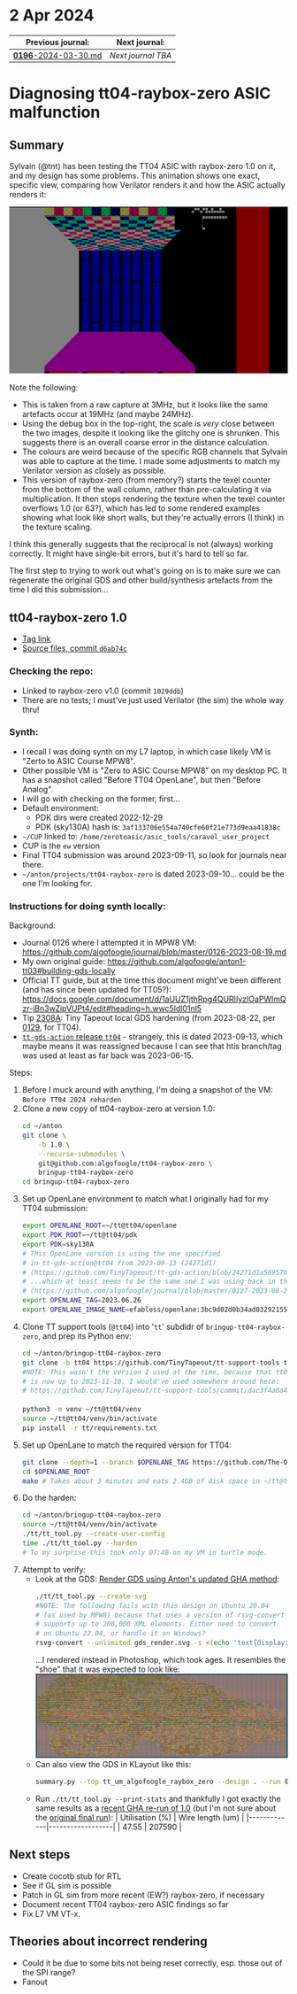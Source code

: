 # 2 Apr 2024

| Previous journal: | Next journal: |
|-|-|
| [**0196**-2024-03-30.md](./0196-2024-03-30.md) | *Next journal TBA* |

# Diagnosing tt04-raybox-zero ASIC malfunction

## Summary

Sylvain (@tnt) has been testing the TT04 ASIC with raybox-zero 1.0 on it, and my design has some problems. This animation shows one exact, specific view, comparing how Verilator renders it and how the ASIC actually renders it:

![raybox-zero 1.0 glitching on ASIC](./i/0197-raybox-zero-asic-glitching.gif)

Note the following:
*   This is taken from a raw capture at 3MHz, but it looks like the same artefacts occur at 19MHz (and maybe 24MHz).
*   Using the debug box in the top-right, the scale is *very* close between the two images, despite it looking like the glitchy one is shrunken. This suggests there is an overall coarse error in the distance calculation.
*   The colours are weird because of the specific RGB channels that Sylvain was able to capture at the time. I made some adjustments to match my Verilator version as closely as possible.
*   This version of raybox-zero (from memory?) starts the texel counter from the bottom of the wall column, rather than pre-calculating it via multiplication. It then stops rendering the texture when the texel counter overflows 1.0 (or 63?), which has led to some rendered examples showing what look like short walls, but they're actually errors (I think) in the texture scaling.

I think this generally suggests that the reciprocal is not (always) working correctly. It might have single-bit errors, but it's hard to tell so far.

The first step to trying to work out what's going on is to make sure we can regenerate the original GDS and other build/synthesis artefacts from the time I did this submission...

## tt04-raybox-zero 1.0

*   [Tag link](https://github.com/algofoogle/tt04-raybox-zero/releases/tag/1.0)
*   [Source files, commit `d6ab74c`](https://github.com/algofoogle/tt04-raybox-zero/tree/d6ab74c93b3e098356549392840495d5ada5d6fd)

### Checking the repo:

*   Linked to raybox-zero v1.0 (commit `1029ddb`)
*   There are no tests; I must've just used Verilator (the sim) the whole way thru!

### Synth:

*   I recall I was doing synth on my L7 laptop, in which case likely VM is "Zerto to ASIC Course MPW8".
*   Other possible VM is "Zero to ASIC Course MPW8" on my desktop PC. It has a snapshot called "Before TT04 OpenLane", but then "Before Analog".
*   I will go with checking on the former, first...
*   Default environment:
    *   PDK dirs were created 2022-12-29
    *   PDK (sky130A) hash is: `3af133706e554a740cfe60f21e773d9eaa41838c`
*   `~/CUP` linked to: `/home/zerotoasic/asic_tools/caravel_user_project`
*   CUP is the `ew` version
*   Final TT04 submission was around 2023-09-11, so look for journals near there.
*   `~/anton/projects/tt04-raybox-zero` is dated 2023-09-10... could be the one I'm looking for.

### Instructions for doing synth locally:

Background:
*   Journal 0126 where I attempted it in MPW8 VM: https://github.com/algofoogle/journal/blob/master/0126-2023-08-19.md
*   My own original guide: https://github.com/algofoogle/anton1-tt03#building-gds-locally
*   Official TT guide, but at the time this document might've been different (and has since been updated for TT05?): https://docs.google.com/document/d/1aUUZ1jthRpg4QURIIyzlOaPWlmQzr-jBn3wZipVUPt4/edit#heading=h.wwc5ldl01nl5
*   Tip [2308A](https://github.com/algofoogle/journal/blob/master/tips/2308A.md): Tiny Tapeout local GDS hardening (from 2023-08-22, per [0129](https://github.com/algofoogle/journal/blob/master/0129-2023-08-22.md), for TT04).
*   [`tt-gds-action` release `tt04`](https://github.com/TinyTapeout/tt-gds-action/releases/tag/tt04) - strangely, this is dated 2023-09-13, which maybe means it was reassigned because I can see that htis branch/tag was used at least as far back was 2023-06-15.

Steps:

1.  Before I muck around with anything, I'm doing a snapshot of the VM: `Before TT04 2024 reharden`
2.  Clone a new copy of tt04-raybox-zero at version 1.0:
    ```bash
    cd ~/anton
    git clone \
        -b 1.0 \
        --recurse-submodules \
        git@github.com:algofoogle/tt04-raybox-zero \
        bringup-tt04-raybox-zero
    cd bringup-tt04-raybox-zero
    ```
3.  Set up OpenLane environment to match what I originally had for my TT04 submission:
    ```bash
    export OPENLANE_ROOT=~/tt@tt04/openlane
    export PDK_ROOT=~/tt@tt04/pdk
    export PDK=sky130A
    # This OpenLane version is using the one specified
    # in tt-gds-action@tt04 from 2023-09-13 (24271d1)
    # (https://github.com/TinyTapeout/tt-gds-action/blob/24271d1a569576b6a161ee93ef04fa2aa2e641ab/action.yml#L14-L15)
    # ...which at least seems to be the same one I was using back in the day
    # (https://github.com/algofoogle/journal/blob/master/0127-2023-08-20.md)
    export OPENLANE_TAG=2023.06.26
    export OPENLANE_IMAGE_NAME=efabless/openlane:3bc9d02d0b34ad032921553e512fbe4bebf1d833
    ```
4.  Clone TT support tools (`@tt04`) into '`tt`' subdidr of `bringup-tt04-raybox-zero`, and prep its Python env:
    ```bash
    cd ~/anton/bringup-tt04-raybox-zero
    git clone -b tt04 https://github.com/TinyTapeout/tt-support-tools tt
    #NOTE: This wasn't the version I used at the time, because that tt04 branch
    # is now up to 2023-11-10. I would've used somewhere around here:
    # https://github.com/TinyTapeout/tt-support-tools/commit/dac3f4a0a4527ca7c65ce44987bdb2eaa25f5525

    python3 -m venv ~/tt@tt04/venv
    source ~/tt@tt04/venv/bin/activate
    pip install -r tt/requirements.txt
    ```
5.  Set up OpenLane to match the required version for TT04:
    ```bash
    git clone --depth=1 --branch $OPENLANE_TAG https://github.com/The-OpenROAD-Project/OpenLane.git $OPENLANE_ROOT
    cd $OPENLANE_ROOT
    make # Takes about 3 minutes and eats 2.4GB of disk space in ~/tt@tt04
    ```
6.  Do the harden:
    ```bash
    cd ~/anton/bringup-tt04-raybox-zero
    source ~/tt@tt04/venv/bin/activate
    ./tt/tt_tool.py --create-user-config
    time ./tt/tt_tool.py --harden
    # To my surprise this took only 07:48 on my VM in turtle mode.
    ```
7.  Attempt to verify:
    *   Look at the GDS: [Render GDS using Anton's updated GHA method](https://github.com/algofoogle/journal/blob/master/0127-2023-08-20.md#rendering-gds-using-antons-updated-gha-method):
        ```bash
        ./tt/tt_tool.py --create-svg
        #NOTE: The following fails with this design on Ubuntu 20.04
        # (as used by MPW8) because that uses a version of rsvg-convert that only
        # supports up to 200,000 XML elements. Either need to convert
        # on Ubuntu 22.04, or handle it on Windows?
        rsvg-convert --unlimited gds_render.svg -s <(echo 'text{display:none;}') -o gds_render_png24.png --no-keep-image-data
        ```
        ...I rendered instead in Photoshop, which took ages. It resembles the "shoe" that it was expected to look like:
        ![Photoshop render of GDS SVG for raybox-zero 1.0](./i/0197-gds-svg.png)
    *   Can also view the GDS in KLayout like this:
        ```bash
        summary.py --top tt_um_algofoogle_raybox_zero --design . --run 0 --caravel --gds
        ```
    *   Run `./tt/tt_tool.py --print-stats` and thankfully I got exactly the same results as a [recent GHA re-run of 1.0](https://github.com/algofoogle/tt04-raybox-zero/actions/runs/8318550286) (but I'm not sure about the [original final run](https://github.com/algofoogle/tt04-raybox-zero/actions/runs/6145202845)):
        | Utilisation (%) | Wire length (um) |
        |-------------|------------------|
        | 47.55 | 207590 |

## Next steps

*   Create cocotb stub for RTL
*   See if GL sim is possible
*   Patch in GL sim from more recent (EW?) raybox-zero, if necessary
*   Document recent TT04 raybox-zero ASIC findings so far
*   Fix L7 VM VT-x.

## Theories about incorrect rendering

*   Could it be due to some bits not being reset correctly, esp. those out of the SPI range?
*   Fanout
